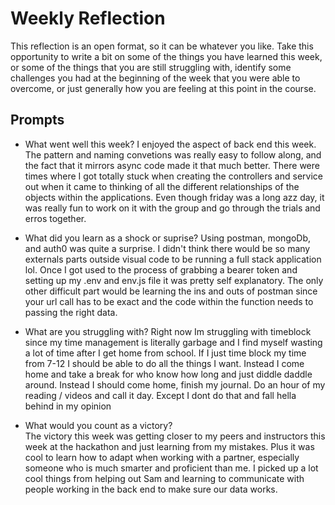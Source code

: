# Weekly Reflection
This reflection is an open format, so it can be whatever you like. Take this opportunity to write a bit on some of the things you have learned this week, or some of the things that you are still struggling with, identify some challenges you had at the beginning of the week that you were able to overcome, or just generally how you are feeling at this point in the course.

## Prompts
- What went well this week?
  I enjoyed the aspect of back end this week. The pattern and naming convetions was really easy to follow along, and the fact that it mirrors async code made it that much better. There were times where I got totally stuck when creating the controllers and service out when it came to thinking of all the different relationships of the objects within the applications. Even though friday was a long azz day, it was really fun to work on it with the group and go through the trials and erros together.

- What did you learn as a shock or suprise?
  Using postman, mongoDb, and auth0 was quite a surprise. I didn't think there would be so many externals parts outside visual code to be running a full stack application lol. Once I got used to the process of grabbing a bearer token and setting up my .env and env.js file it was pretty self explanatory. The only other difficult part would be learning the ins and outs of postman since your url call has to be exact and the code within the function needs to passing the right data.


- What are you struggling with?
  Right now Im struggling with timeblock since my time management is literally garbage and I find myself wasting a lot of time after I get home from school. If I just time block my time from 7-12 I should be able to do all the things I want. Instead I come home and take a break for who know how long and just diddle daddle around. Instead I should come home, finish my journal. Do an hour of my reading / videos and call it day. Except I dont do that and fall hella behind in my opinion


- What would you count as a victory?  
  The victory this week was getting closer to my peers and instructors this week at the hackathon and just learning from my mistakes. Plus it was cool to learn how to adapt when working with a partner, especially someone who is much smarter and proficient than me. I picked up a lot cool things from helping out Sam and learning to communicate with people working in the back end to make sure our data works.